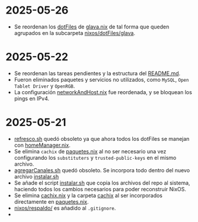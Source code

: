 # 2025-05-26
- Se reordenan los [dotFiles](nixos/dotFiles) de [glava.nix](nixos/dotFiles/glava/glava.nix) de tal forma que queden agrupados en la subcarpeta [nixos/dotFiles/glava](nixos/dotFiles/glava/).

# 2025-05-22

- Se reordenan las tareas pendientes y la estructura del [README.md](README.md).
- Fueron eliminados paquetes y servicios no utilizados, como `MySQL`, `Open Tablet Driver` y `OpenRGB`.
- La configuración [networkAndHost.nix](nixos/networkAndHost.nix) fue reordenada, y se bloquean los pings en IPv4.

# 2025-05-21

- [refresco.sh](scripts/refresco.sh) quedó obsoleto ya que ahora todos los dotFiles se manejan con [homeManager.nix](nixos/homeManager.nix).
- Se elimina `cachix` de [paquetes.nix](nixos/paquetes.nix) al no ser necesario una vez configurando los `substituters` y `trusted-public-keys` en el mismo archivo.
- [agregarCanales.sh](scripts/agregarCanales.sh) quedó obsoleto. Se incorpora todo dentro del nuevo archivo [instalar.sh](scripts/instalar.sh)
- Se añade el script [instalar.sh](scripts/instalar.sh) que copia los archivos del repo al sistema, haciendo todos los cambios necesarios para poder reconstruir NixOS.
- Se elimina [cachix.nix](nixos/cachix.nix) y la carpeta [cachix](nixos/cachix/) al ser incorporados directamente en [paquetes.nix](nixos/paquetes.nix).
- [nixos/respaldo/](nixos/respaldo/) es añadido al `.gitignore`.
- 